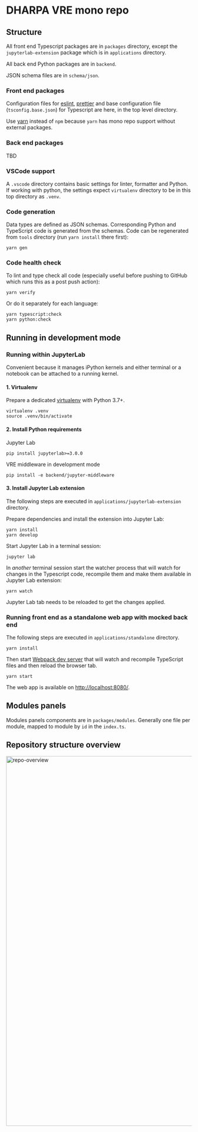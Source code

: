 # DHARPA VRE mono repo

## Structure

All front end Typescript packages are in `packages` directory, except the `jupyterlab-extension` package which is in `applications` directory.

All back end Python packages are in `backend`.

JSON schema files are in `schema/json`.

### Front end packages

Configuration files for [eslint](https://eslint.org/), [prettier](https://prettier.io/) and base configuration file (`tsconfig.base.json`) for Typescript are here, in the top level directory.

Use [yarn](https://yarnpkg.com/) instead of `npm` because `yarn` has mono repo support without external packages.

### Back end packages

TBD

### VSCode support

A `.vscode` directory contains basic settings for linter, formatter and Python.
If working with python, the settings expect `virtualenv` directory to be in this top directory as `.venv`.

### Code generation

Data types are defined as JSON schemas. Corresponding Python and TypeScript code is generated from the schemas. Code can be regenerated from `tools` directory (run `yarn install` there first):

```
yarn gen
```

### Code health check

To lint and type check all code (especially useful before pushing to GitHub which runs this as a post push action):

```
yarn verify
```

Or do it separately for each language:

```
yarn typescript:check
yarn python:check
```

## Running in development mode

### Running within JupyterLab

Convenient because it manages iPython kernels and either terminal or a notebook can be attached to a running kernel.

#### 1. Virtualenv

Prepare a dedicated [virtualenv](https://virtualenv.pypa.io/en/latest/user_guide.html#introduction) with Python 3.7+.

```
virtualenv .venv
source .venv/bin/activate
```

#### 2. Install Python requirements

Jupyter Lab

```
pip install jupyterlab>=3.0.0
```

VRE middleware in development mode

```
pip install -e backend/jupyter-middleware
```

#### 3. Install Jupyter Lab extension

The following steps are executed in `applications/jupyterlab-extension` directory.

Prepare dependencies and install the extension into Jupyter Lab:

```
yarn install
yarn develop
```

Start Jupyter Lab in a terminal session:

```
jupyter lab
```

In _another_ terminal session start the watcher process that will watch for changes in the Typescript code, recompile them and make them available in Jupyter Lab extension:

```
yarn watch
```

Jupyter Lab tab needs to be reloaded to get the changes applied.

### Running front end as a standalone web app with mocked back end

The following steps are executed in `applications/standalone` directory.

```
yarn install
```

Then start [Webpack dev server](https://webpack.js.org/configuration/dev-server/) that will watch and recompile TypeScript files and then reload the browser tab.

```
yarn start
```

The web app is available on [http://localhost:8080/](http://localhost:8080/).

## Modules panels

Modules panels components are in `packages/modules`. Generally one file per module, mapped to module by `id` in the `index.ts`.


## Repository structure overview

<img width="1002" alt="repo-overview" src="https://user-images.githubusercontent.com/89853/110335755-7b417f00-8024-11eb-827c-b1b5de5af1b1.png">
